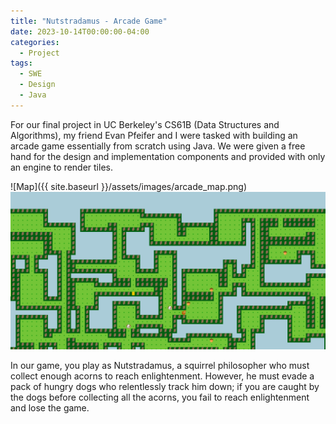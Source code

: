 ```yaml
---
title: "Nutstradamus - Arcade Game"
date: 2023-10-14T00:00:00-04:00
categories:
  - Project
tags:
  - SWE
  - Design
  - Java
---
```


For our final project in UC Berkeley's CS61B (Data Structures and Algorithms), my friend Evan Pfeifer and I were tasked with building an arcade game essentially from scratch using Java. We were given a free hand for the design and implementation components and provided with only an engine to render tiles.

![Map]({{ site.baseurl }}/assets/images/arcade_map.png)
![Map](/assets/images/arcade_map.png)


In our game, you play as Nutstradamus, a squirrel philosopher who must collect enough acorns to reach enlightenment. However, he must evade a pack of hungry dogs who relentlessly track him down; if you are caught by the dogs before collecting all the acorns, you fail to reach enlightenment and lose the game.